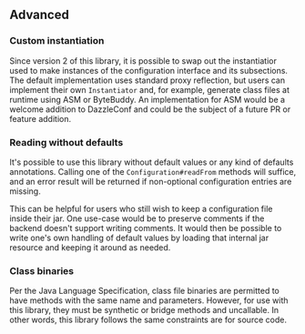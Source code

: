 

## Advanced

### Custom instantiation

Since version 2 of this library, it is possible to swap out the instantiatior used to make instances of the configuration interface and its subsections. The default implementation uses standard proxy reflection, but users can implement their own `Instantiator` and, for example, generate class files at runtime using ASM or ByteBuddy. An implementation for ASM would be a welcome addition to DazzleConf and could be the subject of a future PR or feature addition.

### Reading without defaults

It's possible to use this library without default values or any kind of defaults annotations. Calling one of the `Configuration#readFrom` methods will suffice, and an error result will be returned if non-optional configuration entries are missing.

This can be helpful for users who still wish to keep a configuration file inside their jar. One use-case would be to preserve comments if the backend doesn't support writing comments. It would then be possible to write one's own handling of default values by loading that internal jar resource and keeping it around as needed.

### Class binaries

Per the Java Language Specification, class file binaries are permitted to have methods with the same name and parameters. However, for use with this library, they must be synthetic or bridge methods and uncallable. In other words, this library follows the same constraints are for source code.



